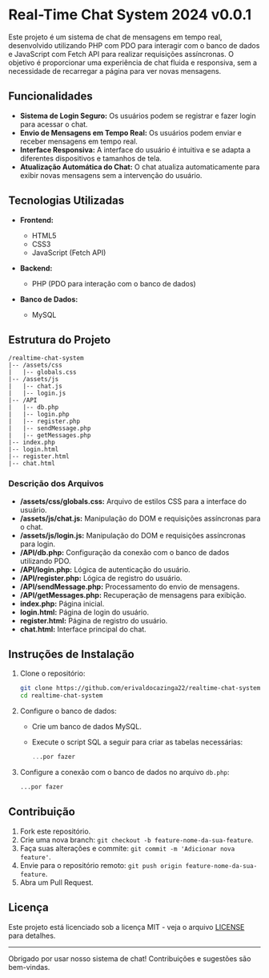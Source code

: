 # Real-Time Chat System 2024 v0.0.1

Este projeto é um sistema de chat de mensagens em tempo real, desenvolvido utilizando PHP com PDO para interagir com o banco de dados e JavaScript com Fetch API para realizar requisições assíncronas. O objetivo é proporcionar uma experiência de chat fluida e responsiva, sem a necessidade de recarregar a página para ver novas mensagens.

## Funcionalidades

- **Sistema de Login Seguro:** Os usuários podem se registrar e fazer login para acessar o chat.
- **Envio de Mensagens em Tempo Real:** Os usuários podem enviar e receber mensagens em tempo real.
- **Interface Responsiva:** A interface do usuário é intuitiva e se adapta a diferentes dispositivos e tamanhos de tela.
- **Atualização Automática do Chat:** O chat atualiza automaticamente para exibir novas mensagens sem a intervenção do usuário.

## Tecnologias Utilizadas

- **Frontend:**
  - HTML5
  - CSS3
  - JavaScript (Fetch API)

- **Backend:**
  - PHP (PDO para interação com o banco de dados)
  
- **Banco de Dados:**
  - MySQL

## Estrutura do Projeto

```
/realtime-chat-system
|-- /assets/css
|   |-- globals.css
|-- /assets/js
|   |-- chat.js
|   |-- login.js
|-- /API
|   |-- db.php
|   |-- login.php
|   |-- register.php
|   |-- sendMessage.php
|   |-- getMessages.php
|-- index.php
|-- login.html
|-- register.html
|-- chat.html
```

### Descrição dos Arquivos

- **/assets/css/globals.css:** Arquivo de estilos CSS para a interface do usuário.
- **/assets/js/chat.js:** Manipulação do DOM e requisições assíncronas para o chat.
- **/assets/js/login.js:** Manipulação do DOM e requisições assíncronas para login.
- **/API/db.php:** Configuração da conexão com o banco de dados utilizando PDO.
- **/API/login.php:** Lógica de autenticação do usuário.
- **/API/register.php:** Lógica de registro do usuário.
- **/API/sendMessage.php:** Processamento do envio de mensagens.
- **/API/getMessages.php:** Recuperação de mensagens para exibição.
- **index.php:** Página inicial.
- **login.html:** Página de login do usuário.
- **register.html:** Página de registro do usuário.
- **chat.html:** Interface principal do chat.

## Instruções de Instalação

1. Clone o repositório:

   ```bash
   git clone https://github.com/erivaldocazinga22/realtime-chat-system.git
   cd realtime-chat-system
   ```

2. Configure o banco de dados:

   - Crie um banco de dados MySQL.
   - Execute o script SQL a seguir para criar as tabelas necessárias:

     ```sql
     ...por fazer
     ```

3. Configure a conexão com o banco de dados no arquivo `db.php`:

   ```php
   ...por fazer
   ```


## Contribuição

1. Fork este repositório.
2. Crie uma nova branch: `git checkout -b feature-nome-da-sua-feature`.
3. Faça suas alterações e commite: `git commit -m 'Adicionar nova feature'`.
4. Envie para o repositório remoto: `git push origin feature-nome-da-sua-feature`.
5. Abra um Pull Request.

## Licença

Este projeto está licenciado sob a licença MIT - veja o arquivo [LICENSE](LICENSE) para detalhes.

---

Obrigado por usar nosso sistema de chat! Contribuições e sugestões são bem-vindas.